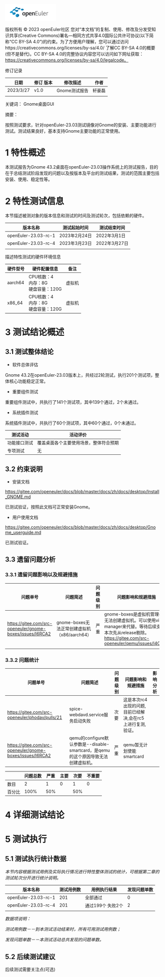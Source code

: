 ![avatar](../../images/openEuler.png)


版权所有 © 2023  openEuler社区
 您对“本文档”的复制、使用、修改及分发受知识共享(Creative Commons)署名—相同方式共享4.0国际公共许可协议(以下简称“CC BY-SA 4.0”)的约束。为了方便用户理解，您可以通过访问https://creativecommons.org/licenses/by-sa/4.0/ 了解CC BY-SA 4.0的概要 (但不是替代)。CC BY-SA 4.0的完整协议内容您可以访问如下网址获取：https://creativecommons.org/licenses/by-sa/4.0/legalcode。

修订记录

| 日期      | 修订   版本 | 修改描述      | 作者   |
| --------- | ----------- | ------------- | ------ |
| 2023/3/27 | v1.0        | Gnome测试报告 | 轩豪磊 |
|           |             |               |        |

关键词： Gnome桌面GUI

摘要：

按照测试要求，针对openEuler-23.03测试镜像对Gnome的安装、主要功能进行测试。测试结果良好，基本支持Gnome主要功能的正常使用。




# 1     特性概述

本测试报告为Gnome 43.2桌面在openEuler-23.03操作系统上的测试报告，目的在于总结测试阶段发现的问题以及按版本及平台的测试结果，测试的范围主要包括安装、使用、稳定性等。

# 2     特性测试信息

本节描述被测对象的版本信息和测试的时间及测试轮次，包括依赖的硬件。

| 版本名称             | 测试起始时间  | 测试结束时间  |
| -------------------- | ------------- | ------------- |
| openEuler-23.03-rc-1 | 2023年2月24日 | 2022年3月1日  |
| openEuler-23.03-rc-4 | 2023年3月23日 | 2022年3月27日 |
|                      |               |               |

描述特性测试的硬件环境信息

| 硬件型号 | 硬件配置信息                             | 备注   |
| -------- | ---------------------------------------- | ------ |
| aarch64  | CPU核数：4<br>内存：8G<br>硬盘容量：120G | 虚拟机 |
| x86_64   | CPU核数：4<br>内存：8G<br>硬盘容量：120G | 虚拟机 |

# 3     测试结论概述

## 3.1   测试整体结论

* 软件总体评估

Gnome 43.2在openEuler-23.03版本上，共经过2轮测试，执行201个测试项，整体核心功能稳定正常。

* 重要组件测试

重要组件测试中，共执行了141个测试项，其中139个通过，2个未通过。

* 系统插件测试

系统插件测试中，共执行了60个测试项，其中60个通过，0个未通过。

| 测试活动     | 活动评价                               |
| ------------ | -------------------------------------- |
| 功能接口测试 | 覆盖桌面各个主要使用场景，整体符合预期 |
| 专项测试     | 无                                     |



## 3.2   约束说明

* 安装文档

<https://gitee.com/openeuler/docs/blob/master/docs/zh/docs/desktop/Install_GNOME.md>

已测试验证，按照此文档可正常安装Gnome。

* 用户使用文档

<https://gitee.com/openeuler/docs/blob/master/docs/zh/docs/desktop/Gnome_userguide.md>

已测试验证。

## 3.3   遗留问题分析

### 3.3.1 遗留问题影响以及规避措施

| 问题单号                                                  | 问题简述                                     | 问题级别 | 问题影响和规避措施                                           | 影响分析 |
| --- | ------- | ------ | ------- | ------- |
| https://gitee.com/src-openeuler/gnome-boxes/issues/I6RCA2 | gnome-boxes无法正常创建虚拟机（x86/aarch64） | 严重     | gnome-boxes是虚拟机管理器，无法创建虚拟机。可以使用virt-manager来代替。等待后续支持,本次先从release剔除。https://gitee.com/src-openeuler/qemu/issues/I4CZRV |          |
|                                                           |  |          |  | |

### 3.3.2 问题统计

| 问题单号                                                  | 问题简述                                                     | 问题级别 | 问题影响和规避措施                                          | 影响分析 |
| --------------------------------------------------------- | ------------------------------------------------------------ | -------- | ----------------------------------------------------------- | -------- |
| https://gitee.com/src-openeuler/phodav/pulls/21           | spice-webdavd.service服务启动失败                            | 次要     | 这是本次rc4出现的问题,目前已经解决,会在rc5上进行复测,验证。 |          |
| https://gitee.com/src-openeuler/gnome-boxes/issues/I6RCA2 | qemu的configure默认参数是--disable-smartcard，是qemu的这个原因导致无法创建虚拟机。 | 严重     | qemu暂无计划使能smartcard                                   |          |

|        | 问题总数 | 严重 | 主要 | 次要 | 不重要 |
| ------ | -------- | ---- | ---- | ---- | ------ |
| 数目   | 2        | 1    | 0    | 1    | 0      |
| 百分比 | 100%     | 50%  |      | 50%  |        |

# 4 详细测试结论

# 5     测试执行

## 5.1   测试执行统计数据

*本节内容根据测试用例及实际执行情况进行特性整体测试的统计，可根据第二章的测试轮次分开进行统计说明。*

| 版本名称             | 测试用例数 | 用例执行结果      | 发现问题单数 |
| -------------------- | ---------- | ----------------- | ------------ |
| openEuler-23.03-rc-1 | 201        | 全部通过          | 0            |
| openEuler-23.03-rc-4 | 201        | 通过199个 失败2个 | 2            |
|                      |            |                   |              |

*数据项说明：*

*测试用例数－－到本测试活动结束时，所有可用测试用例数；*

*发现问题单数－－本测试活动总共发现的问题单数。*

## 5.2   后续测试建议

后续测试需要关注点(可选)

 



 

 